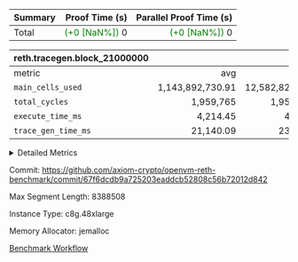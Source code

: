 | Summary | Proof Time (s) | Parallel Proof Time (s) |
|:---|---:|---:|
| Total | <span style='color: green'>(+0 [NaN%])</span> 0 | <span style='color: green'>(+0 [NaN%])</span> 0 |


| reth.tracegen.block_21000000 |||||
|:---|---:|---:|---:|---:|
|metric|avg|sum|max|min|
| `main_cells_used     ` |  1,143,892,730.91 |  12,582,820,040 |  1,923,893,184 |  289,590,635 |
| `total_cycles        ` |  1,959,765 |  1,959,765 |  1,959,765 |  1,959,765 |
| `execute_time_ms     ` |  4,214.45 |  46,359 |  7,755 |  355 |
| `trace_gen_time_ms   ` |  21,140.09 |  232,541 |  31,017 |  11,849 |



<details>
<summary>Detailed Metrics</summary>

| group | block_number | segment | trace_gen_time_ms | total_cycles | main_cells_used | execute_time_ms |
| --- | --- | --- | --- | --- | --- | --- |
| reth.tracegen.block_21000000 | 21000000 | 0 | 13,643 |  | 988,873,731 | 4,476 | 
| reth.tracegen.block_21000000 | 21000000 | 1 | 14,246 |  | 985,920,805 | 3,844 | 
| reth.tracegen.block_21000000 | 21000000 | 10 | 23,429 | 1,959,765 | 289,590,635 | 355 | 
| reth.tracegen.block_21000000 | 21000000 | 2 | 15,459 |  | 986,790,072 | 4,194 | 
| reth.tracegen.block_21000000 | 21000000 | 3 | 11,849 |  | 1,427,917,415 | 1,153 | 
| reth.tracegen.block_21000000 | 21000000 | 4 | 25,611 |  | 1,355,631,804 | 7,755 | 
| reth.tracegen.block_21000000 | 21000000 | 5 | 21,065 |  | 1,088,962,424 | 4,472 | 
| reth.tracegen.block_21000000 | 21000000 | 6 | 24,416 |  | 1,149,977,112 | 5,443 | 
| reth.tracegen.block_21000000 | 21000000 | 7 | 24,700 |  | 1,108,407,626 | 5,322 | 
| reth.tracegen.block_21000000 | 21000000 | 8 | 27,106 |  | 1,276,855,232 | 5,417 | 
| reth.tracegen.block_21000000 | 21000000 | 9 | 31,017 |  | 1,923,893,184 | 3,928 | 

</details>


Commit: https://github.com/axiom-crypto/openvm-reth-benchmark/commit/67f6dcdb9a725203eaddcb52808c56b72012d842

Max Segment Length: 8388508

Instance Type: c8g.48xlarge

Memory Allocator: jemalloc

[Benchmark Workflow](https://github.com/axiom-crypto/openvm-reth-benchmark/actions/runs/13096886485)
